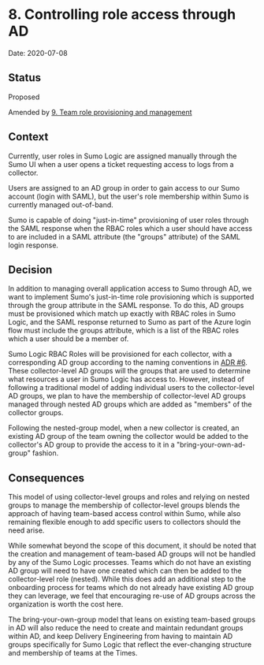 # 8. Controlling role access through AD

Date: 2020-07-08

## Status

Proposed

Amended by [9. Team role provisioning and management](0009-team-role-provisioning-and-management.md)

## Context

Currently, user roles in Sumo Logic are assigned manually through the Sumo UI
when a user opens a ticket requesting access to logs from a collector.

Users are assigned to an AD group in order to gain access to our Sumo account
(login with SAML), but the user's role membership within Sumo is currently
managed out-of-band.

Sumo is capable of doing "just-in-time" provisioning of user roles through the
SAML response when the RBAC roles which a user should have access to are
included in a SAML attribute (the "groups" attribute) of the SAML login response.

## Decision

In addition to managing overall application access to Sumo through AD, we want
to implement Sumo's just-in-time role provisioning which is supported through the
group attribute in the SAML response. To do this, AD groups must be provisioned
which match up exactly with RBAC roles in Sumo Logic, and the SAML response
returned to Sumo as part of the Azure login flow must include the groups
attribute, which is a list of the RBAC roles which a user should be a member of.

Sumo Logic RBAC Roles will be provisioned for each collector, with
a corresponding AD group according to the naming conventions in
[ADR #6](0006-naming-sumologic-collectors-and-roles.md). These collector-level
AD groups will the groups that are used to determine what resources a user in
Sumo Logic has access to. However, instead of following a traditional model of
adding individual users to the collector-level AD groups, we plan to have the
membership of collector-level AD groups managed through nested AD groups which
are added as "members" of the collector groups.

Following the nested-group model, when a new collector is created, an existing AD
group of the team owning the collector would be added to the collector's AD
group to provide the access to it in a "bring-your-own-ad-group" fashion.

## Consequences

This model of using collector-level groups and roles and relying on nested
groups to manage the membership of collector-level groups blends the approach
of having team-based access control within Sumo, while also remaining flexible
enough to add specific users to collectors should the need arise.

While somewhat beyond the scope of this document, it should be noted that the
creation and management of team-based AD groups will not be handled by any of
the Sumo Logic processes. Teams which do not have an existing AD group will need
to have one created which can then be added to the collector-level role (nested).
While this does add an additional step to the onboarding process for teams which
do not already have existing AD group they can leverage, we feel that encouraging
re-use of AD groups across the organization is worth the cost here.

The bring-your-own-group model that leans on existing team-based groups in AD
will also reduce the need to create and maintain redundant groups within AD,
and keep Delivery Engineering from having to maintain AD groups specifically
for Sumo Logic that reflect the ever-changing structure and membership of teams
at the Times.
